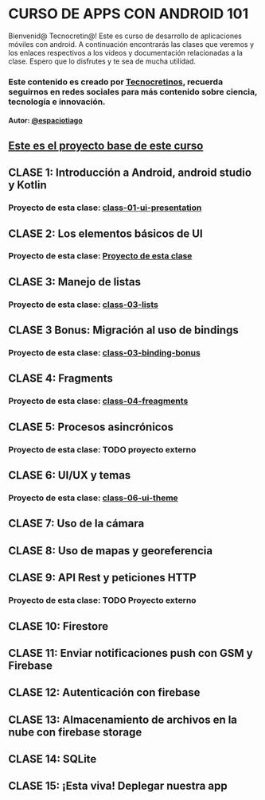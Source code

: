 # CURSO DE APPS CON ANDROID 101

Bienvenid@ Tecnocretin@! 
Este es curso de desarrollo de aplicaciones móviles con android. A continuación encontrarás las clases que veremos y los enlaces respectivos a los videos y documentación relacionadas a la clase. Espero que lo disfrutes y te sea de mucha utilidad.

### Este contenido es creado por [Tecnocretinos](https://www.instagram.com/tecnocretinos/), recuerda seguirnos en redes sociales para más contenido sobre ciencia, tecnología e innovación.
#### Autor: [@espaciotiago](https://taplink.cc/espaciotiago)

## [Este es el proyecto base de este curso](https://github.com/tecnocretinos/android101_proyect/tree/main)
## CLASE 1: Introducción a Android, android studio y Kotlin
### Proyecto de esta clase: [class-01-ui-presentation](https://github.com/tecnocretinos/android101_proyect/tree/class-01-ui-presentation)

## CLASE 2: Los elementos básicos de UI
### Proyecto de esta clase: [Proyecto de esta clase](https://github.com/tecnocretinos/android101_proyect/tree/class-02-ui-elements)

## CLASE 3: Manejo de listas
### Proyecto de esta clase: [class-03-lists](https://github.com/tecnocretinos/android101_proyect/tree/class-03-lists)

## CLASE 3 Bonus: Migración al uso de bindings
### Proyecto de esta clase: [class-03-binding-bonus](https://github.com/tecnocretinos/android101_proyect/tree/feature/class-03-binding-bonus)

## CLASE 4: Fragments
### Proyecto de esta clase: [class-04-freagments](https://github.com/tecnocretinos/android101_proyect/tree/class-04-freagments)

## CLASE 5: Procesos asincrónicos
### Proyecto de esta clase: TODO proyecto externo

## CLASE 6: UI/UX y temas
### Proyecto de esta clase: [class-06-ui-theme](https://github.com/tecnocretinos/android101_proyect/tree/class-06-ui-theme)

## CLASE 7: Uso de la cámara

## CLASE 8: Uso de mapas y georeferencia

## CLASE 9: API Rest y peticiones HTTP
### Proyecto de esta clase: TODO Proyecto externo

## CLASE 10: Firestore

## CLASE 11: Enviar notificaciones push con GSM y Firebase

## CLASE 12: Autenticación con firebase

## CLASE 13: Almacenamiento de archivos en la nube con firebase storage

## CLASE 14: SQLite

## CLASE 15: ¡Esta viva! Deplegar nuestra app
